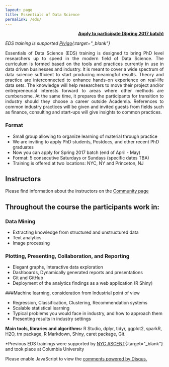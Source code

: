```yaml
---
layout: page
title: Essentials of Data Science
permalink: /eds/
---
```


<p style="text-align: right;  font-weight: bold;">
<a href="javascript:void( window.open('https://form.jotform.com/70565679110155', 'blank','scrollbars=yes,toolbar=no,width=700,height=500'))">Apply to participate (Spring 2017 batch)</a>
</p>


*EDS training is supported [Pivigo](https://www.pivigo.com/){:target="_blank"}*

<p style="text-align: justify;">
Essentials of Data Science (EDS) training is designed to bring PhD level researchers up to speed in the modern field of Data Science. The curriculum is formed based on the tools and practices currently in use in data driven businesses and industry. It is meant to cover a wide spectrum of data science sufficient to start producing meaningful results. Theory and practice are interconnected to enhance hands-on experience on real-life data sets. The knowledge will help researchers to move their project and/or entrepreneurial interests forward to areas where other methods are cumbersome. At the same time, it prepares the participants for transition to industry should they choose a career outside Academia. References to common industry practices will be given and invited guests from fields such as finance, consulting and start-ups will give insights to common practices.  
</p>

### Format

* Small group allowing to organize learning of material through practice
* We are inviting to apply PhD students, Postdocs, and other recent PhD graduates
* Now you can apply for Spring 2017 batch (end of April - May)
* Format: 5 consecutive Saturdays or Sundays (specific dates TBA)
* Training is offered at two locations: NYC, NY and Princeton, NJ

## Instructors

Please find information about the instructors on the [Community page](http://www.ket-labs.com/community/)


## Throughout the course the participants work in:

### Data Mining
* Extracting knowledge from structured and unstructured data
* Text analytics
* Image processing

### Plotting, Presenting, Collaboration, and Reporting
* Elegant graphs, Interactive data exploration
* Dashboards, Dynamically generated reports and presentations
* Git and GitHub
* Deployment of the analytics findings as a web application (R Shiny)

###Machine learning, consideration from Industrial point of view
* Regression, Classification, Clustering, Recommendation systems
* Scalable statistical learning
* Typical problems you would face in industry, and how to approach them
* Presenting results in industry settings
  
**Main tools, libraries and algorithms:**  R Studio, dplyr, tidyr, ggplot2, sparkR, H2O, tm package, R Markdown, Shiny, caret package, Git.


*Previous EDS trainings were supported by [NYC ASCENT](http://www.nycascent.org/){:target="_blank"} and took place at Columbia University


<div id="disqus_thread"></div>
<script>

/**
*  RECOMMENDED CONFIGURATION VARIABLES: EDIT AND UNCOMMENT THE SECTION BELOW TO INSERT DYNAMIC VALUES FROM YOUR PLATFORM OR CMS.
*  LEARN WHY DEFINING THESE VARIABLES IS IMPORTANT: https://disqus.com/admin/universalcode/#configuration-variables*/
/*
var disqus_config = function () {
this.page.url = PAGE_URL;  // Replace PAGE_URL with your page's canonical URL variable
this.page.identifier = PAGE_IDENTIFIER; // Replace PAGE_IDENTIFIER with your page's unique identifier variable
};
*/
(function() { // DON'T EDIT BELOW THIS LINE
var d = document, s = d.createElement('script');
s.src = 'https://eds-ny.disqus.com/embed.js';
s.setAttribute('data-timestamp', +new Date());
(d.head || d.body).appendChild(s);
})();
</script>
<noscript>Please enable JavaScript to view the <a href="https://disqus.com/?ref_noscript">comments powered by Disqus.</a></noscript>
